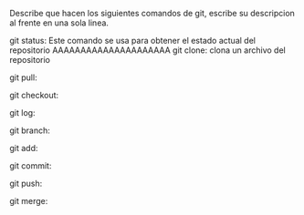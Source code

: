Describe que hacen los siguientes comandos de git, escribe su descripcion al frente en una sola linea.

git status: Este comando se usa para obtener el estado actual del repositorio
AAAAAAAAAAAAAAAAAAAAA
git clone: clona un archivo del repositorio

git pull:

git checkout:

git log:

git branch:

git add:

git commit:

git push:

git merge:
